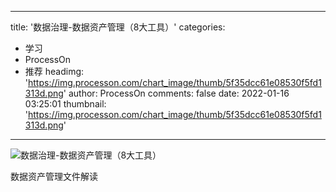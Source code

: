 
---
title: '数据治理-数据资产管理（8大工具）'
categories: 
 - 学习
 - ProcessOn
 - 推荐
headimg: 'https://img.processon.com/chart_image/thumb/5f35dcc61e08530f5fd1313d.png'
author: ProcessOn
comments: false
date: 2022-01-16 03:25:01
thumbnail: 'https://img.processon.com/chart_image/thumb/5f35dcc61e08530f5fd1313d.png'
---

<div>   
<img class="thumb" alt="数据治理-数据资产管理（8大工具）" src="https://img.processon.com/chart_image/thumb/5f35dcc61e08530f5fd1313d.png" referrerpolicy="no-referrer">
<p>数据资产管理文件解读</p>  
</div>
            